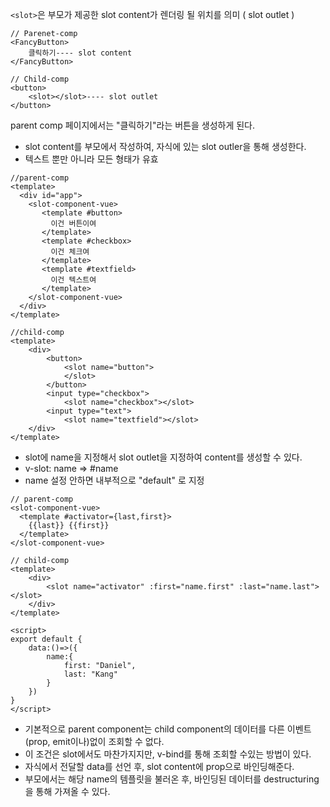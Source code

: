 
`<slot>`은 부모가 제공한 slot content가 렌더링 될 위치를 의미 ( slot outlet )

```vue
// Parenet-comp
<FancyButton>
	클릭하기---- slot content
</FancyButton>
```
```vue
// Child-comp
<button>
	<slot></slot>---- slot outlet
</button>
```

parent comp 페이지에서는 "클릭하기"라는 버튼을 생성하게 된다.
-  slot content를 부모에서 작성하여, 자식에 있는 slot outler을 통해 생성한다.
-  텍스트 뿐만 아니라 모든 형태가 유효


```vue
//parent-comp
<template>
  <div id="app">
    <slot-component-vue>
       <template #button>
         이건 버튼이여
       </template>
       <template #checkbox>
         이건 체크여
       </template>
       <template #textfield>
         이건 텍스트여
       </template>
    </slot-component-vue>
  </div>
</template>
```

```vue
//child-comp
<template>
    <div>
        <button>
            <slot name="button">
            </slot>
        </button>
        <input type="checkbox">
            <slot name="checkbox"></slot>
        <input type="text">
            <slot name="textfield"></slot>
    </div>
</template>
```

- slot에 name을 지정해서 slot outlet을 지정하여 content를 생성할 수 있다.
-  v-slot: name => \#name
- name 설정 안하면 내부적으로 "default" 로 지정

```vue
// parent-comp
<slot-component-vue>
  <template #activator={last,first}>
    {{last}} {{first}}
  </template>
</slot-component-vue>
```
```vue
// child-comp
<template>
    <div>
        <slot name="activator" :first="name.first" :last="name.last"></slot>
    </div>
</template>

<script>
export default {
    data:()=>({
        name:{
            first: "Daniel",
            last: "Kang"
        }
    })
}
</script>
```

- 기본적으로 parent component는 child component의 데이터를 다른 이벤트(prop, emit이나)없이 조회할 수 없다.
- 이 조건은 slot에서도 마찬가지지만, v-bind를 통해 조회할 수있는 방법이 있다.
- 자식에서 전달할 data를 선언 후, slot content에 prop으로 바인딩해준다.
- 부모에서는 해당 name의 템플릿을 불러온 후, 바인딩된 데이터를 destructuring을 통해 가져올 수 있다.